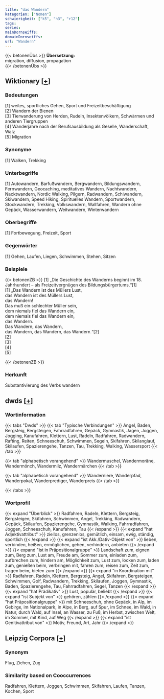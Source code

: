 ```yaml
---
title: "das Wandern"
kategorien: ["Nomen"]
schwierigkeit: ["k5", "h3", "r12"]
tags:
series:
mainDornseiffs:
domainDornseiffs:
url: "Wandern"
---
```


{{< betonenÜbs >}}
**Übersetzung:**  
migration, diffusion, propagation  
{{< /betonenÜbs >}}

## Wiktionary [[+](https://de.wiktionary.org/wiki/Wandern)]

### Bedeutungen
[1] weites, sportliches Gehen, Sport und Freizeitbeschäftigung  
[2] Wandern der Bienen  
[3] Tierwanderung von Herden, Rudeln, Insektenvölkern, Schwärmen und anderen Tiergruppen  
[4] Wanderjahre nach der Berufsausbildung als Geselle, Wanderschaft, Walz  
[5] Migration  

### Synonyme
[1] Walken, Trekking  

### Unterbegriffe
[1] Autowandern, Barfußwandern, Bergwandern, Bildungswandern, Fernwandern, Geocaching, meditatives Wandern, Nachtwandern, Nacktwandern, Nordic Walking, Pilgern, Radwandern, Schiwandern, Skiwandern, Speed Hiking, Spirituelles Wandern, Sportwandern, Stockwandern, Trekking, Volkswandern, Wallfahren, Wandern ohne Gepäck, Wasserwandern, Weitwandern, Winterwandern  

### Oberbegriffe
[1] Fortbewegung, Freizeit, Sport  

### Gegenwörter
[1] Gehen, Laufen, Liegen, Schwimmen, Stehen, Sitzen  

### Beispiele
{{< betonenZB >}}
[1] „Die Geschichte des Wanderns beginnt im 18. Jahrhundert – als Freizeitvergnügen des Bildungsbürgertums.“[1]  
[1] „Das Wandern ist des Müllers Lust,  
das Wandern ist des Müllers Lust,  
das Wandern!  
Das muß ein schlechter Müller sein,  
dem niemals fiel das Wandern ein,  
dem niemals fiel das Wandern ein,  
das Wandern.  
Das Wandern, das Wandern,  
das Wandern, das Wandern, das Wandern.“[2]  
[2]  
[3]  
[4]  
[5]  

{{< /betonenZB >}}
### Herkunft
Substantivierung des Verbs wandern  



## dwds [[+](https://www.dwds.de/wb/Wandern)]

### Wortinformation
{{< tabs "Dwds" >}}
{{< tab "Typische Verbindungen" >}}
Angel, Baden, Bergsteig, Bergsteigen, Fahrradfahren, Gepäck, Gymnastik, Jagen, Joggen, Jogging, Kanufahren, Klettern, Lust, Radeln, Radfahren, Radwandern, Rafting, Reiten, Schneeschuh, Schwimmen, Segeln, Skifahren, Skilanglauf, Skilaufen, Spazierengehe, Tanzen, Tau, Trekking, Walking, Wassersport
{{< /tab >}}

{{< tab "alphabetisch vorangehend" >}}
Wandermuschel, Wandermoräne, Wandermönch, Wandermilz, Wandermärchen
{{< /tab >}}

{{< tab "alphabetisch vorangehend" >}}
Wanderniere, Wanderpfad, Wanderpokal, Wanderprediger, Wanderpreis
{{< /tab >}}

{{< /tabs >}}

### Wortprofil
{{< expand "Überblick" >}} Radfahren, Radeln, Klettern, Bergsteig, Bergsteigen, Skifahren, Schwimmen, Angel, Trekking, Radwandern, Gepäck, Skilaufen, Spazierengehe, Gymnastik, Walking, Fahrradfahren, Joggen, Schneeschuh, Kanufahren, Tau {{< /expand >}}
{{< expand "hat Adjektivattribut" >}} ziellos, grenzenlos, gemütlich, einsam, ewig, ständig, sportlich {{< /expand >}}
{{< expand "ist Akk./Dativ-Objekt von" >}} lieben, verbinden, heißen, ermöglichen, gehen, verhindern, anbieten {{< /expand >}}
{{< expand "ist in Präpositionalgruppe" >}} Landschaft zum, eignen zum, Berg zum, Lust am, Freude am, Sommer zum, einladen zum, aufbrechen zum, hindern am, Möglichkeit zum, Lust zum, locken zum, laden zum, genießen beim, verbringen mit, fahren zum, reisen zum, Zeit zum, tragen beim, bieten zum {{< /expand >}}
{{< expand "in Koordination mit" >}} Radfahren, Radeln, Klettern, Bergsteig, Angel, Skifahren, Bergsteigen, Schwimmen, Golf, Radwandern, Trekking, Skilaufen, Joggen, Gymnastik, Baden, Spazierengehe, Tau, Fahrradfahren, Segel, Tanzen {{< /expand >}}
{{< expand "hat Prädikativ" >}} Lust, populär, beliebt {{< /expand >}}
{{< expand "ist Subjekt von" >}} gehören, zählen {{< /expand >}}
{{< expand "hat Präpositionalgruppe" >}} mit Schneeschuh, ohne Gepäck, in Alp, im Gebirge, im Nationalpark, in Alpe, in Berg, auf Spur, im Schnee, im Wald, in Natur, durch Wald, auf Insel, an Wasser, zu Fuß, im Herbst, zwischen Welt, im Sommer, mit Kind, auf Weg {{< /expand >}}
{{< expand "ist Genitivattribut von" >}} Motiv, Freund, Art, Jahr {{< /expand >}}

## Leipzig Corpora [[+](https://corpora.uni-leipzig.de/en/res?word=Wandern&corpusId=deu_newscrawl-public_2018)]


### Synonym
Flug, Ziehen, Zug


### Similarity based on Cooccurrences
Radfahren, Klettern, Joggen, Schwimmen, Skifahren, Laufen, Tanzen, Kochen, Sport

